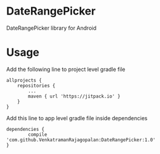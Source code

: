 # DateRangePicker
DateRangePicker library for Android

# Usage
Add the following line to project level gradle file
```
allprojects {
	repositories {
		...
		maven { url 'https://jitpack.io' }
	}
}
```
Add this line to app level gradle file inside dependencies
```
dependencies {
        compile 'com.github.VenkatramanRajagopalan:DateRangePicker:1.0'
}
```
